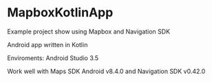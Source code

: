 # MapboxKotlinApp
Example project show using Mapbox and Navigation SDK

Android app written in Kotlin

Enviroments: Android Studio 3.5

Work well with Maps SDK Android v8.4.0 and Navigation SDK v0.42.0
